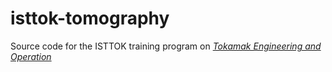 # isttok-tomography

Source code for the ISTTOK training program on [_Tokamak Engineering and Operation_](https://isttok.tecnico.ulisboa.pt/~isttok.daemon/index.php?title=Training)
